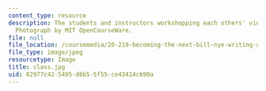 ```yaml
---
content_type: resource
description: The students and instructors workshopping each others' video projects.
  Photograph by MIT OpenCourseWare.
file: null
file_location: /coursemedia/20-219-becoming-the-next-bill-nye-writing-and-hosting-the-educational-show-january-iap-2015/82977c425495d6b55f55ce43414c690a_class.jpg
file_type: image/jpeg
resourcetype: Image
title: class.jpg
uid: 82977c42-5495-d6b5-5f55-ce43414c690a
---
```


